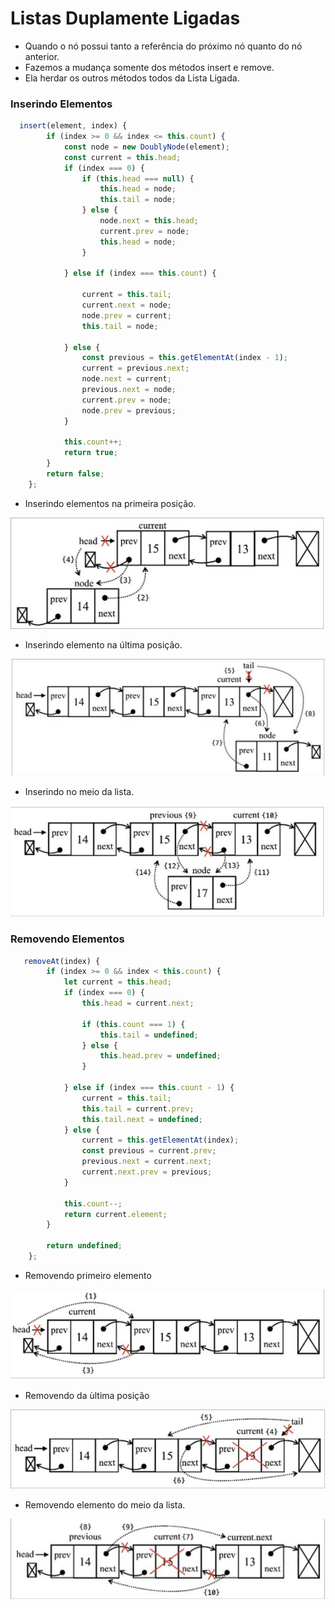 # Listas Duplamente Ligadas
- Quando o nó possui tanto a referência do próximo nó quanto do nó anterior.
- Fazemos a mudança somente dos métodos insert e remove.
- Ela herdar os outros métodos todos da Lista Ligada.

### Inserindo Elementos
~~~javascript
  insert(element, index) {
        if (index >= 0 && index <= this.count) {
            const node = new DoublyNode(element);
            const current = this.head;
            if (index === 0) {
                if (this.head === null) {
                    this.head = node;
                    this.tail = node;
                } else {
                    node.next = this.head;
                    current.prev = node;
                    this.head = node;
                }

            } else if (index === this.count) {

                current = this.tail;
                current.next = node;
                node.prev = current;
                this.tail = node;

            } else {
                const previous = this.getElementAt(index - 1);
                current = previous.next;
                node.next = current;
                previous.next = node;
                current.prev = node;
                node.prev = previous;
            }

            this.count++;
            return true;
        }
        return false;
    };
~~~

- Inserindo elementos na primeira posição.

![primeirapos](./img_ListasDuplamenteLigadas/PrimeiraPosicao.png)

- Inserindo elemento na última posição.

![ultimaPos](./img_ListasDuplamenteLigadas/UltimaposicaoPosicao.png)

- Inserindo no meio da lista.

![meioLista](./img_ListasDuplamenteLigadas/MeioListaAdd.png)


### Removendo Elementos

~~~javascript
   removeAt(index) {
        if (index >= 0 && index < this.count) {
            let current = this.head;
            if (index === 0) {
                this.head = current.next;

                if (this.count === 1) {
                    this.tail = undefined;
                } else {
                    this.head.prev = undefined;
                }

            } else if (index === this.count - 1) {
                current = this.tail;
                this.tail = current.prev;
                this.tail.next = undefined;
            } else {
                current = this.getElementAt(index);
                const previous = current.prev;
                previous.next = current.next;
                current.next.prev = previous;
            }

            this.count--;
            return current.element;
        }

        return undefined;
    };
~~~

- Removendo primeiro elemento

![removeprimeiroelemento](./img_ListasDuplamenteLigadas/Removendo.png)

- Removendo da ùltima posição

![removendoúltimapos](./img_ListasDuplamenteLigadas/ultimoelementoremove.png)


- Removendo elemento do meio da lista.

![removendomeio](./img_ListasDuplamenteLigadas/RemovendoElementoMeio.png)



